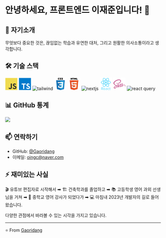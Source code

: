 # 안녕하세요, 프론트엔드 이재준입니다! 👋

## 🚀 자기소개
무엇보다 중요한 것은, 끊임없는 학습과 유연한 대처, 그리고 원활한 의사소통이라고 생각합니다.

## 🛠 기술 스택

<p align="left">
  <img src="https://raw.githubusercontent.com/devicons/devicon/master/icons/javascript/javascript-original.svg" alt="javascript" width="40" height="40"/>
  <img src="https://raw.githubusercontent.com/devicons/devicon/master/icons/typescript/typescript-original.svg" alt="typescript" width="40" height="40"/>
  <img src="https://www.vectorlogo.zone/logos/tailwindcss/tailwindcss-icon.svg" alt="tailwind" width="40" height="40"/>
  <img src="https://raw.githubusercontent.com/devicons/devicon/master/icons/css3/css3-original-wordmark.svg" alt="css3" width="40" height="40"/>
  <img src="https://raw.githubusercontent.com/devicons/devicon/master/icons/html5/html5-original-wordmark.svg" alt="html5" width="40" height="40"/>
  <img src="https://cdn.worldvectorlogo.com/logos/nextjs-2.svg" alt="nextjs" width="40" height="40"/>
  <img src="https://raw.githubusercontent.com/devicons/devicon/master/icons/react/react-original-wordmark.svg" alt="react" width="40" height="40"/>
  <img src="https://raw.githubusercontent.com/devicons/devicon/master/icons/sass/sass-original.svg" alt="sass" width="40" height="40"/>
  <img src="https://bestofjs.org/logos/react-query.svg" alt="react query" width="40" height="40"/>
</p>

## 📊 GitHub 통계

<img height="180em" src="https://github-readme-stats.vercel.app/api/top-langs/?username=Gaoridang&layout=compact&bg_color=transparent&title_color=black&text_color=black">

## 📫 연락하기

- GitHub: [@Gaoridang](https://github.com/Gaoridang)
- 이메일: oingc@naver.com

## ⚡ 재미있는 사실

🎬 유튜브 편집자로 시작해서
   ➡︎
🏗️ 건축학과를 졸업하고
   ➡︎
📚 고등학생 영어 과외 선생님을 거쳐
   ➡︎
🏫 중학교 영어 강사가 되었다가
   ➡︎
💻 마침내 2023년 개발자의 길로 들어왔습니다.

다양한 관점에서 바라볼 수 있는 시각을 가지고 있습니다.

---

⭐️ From [Gaoridang](https://github.com/Gaoridang)
